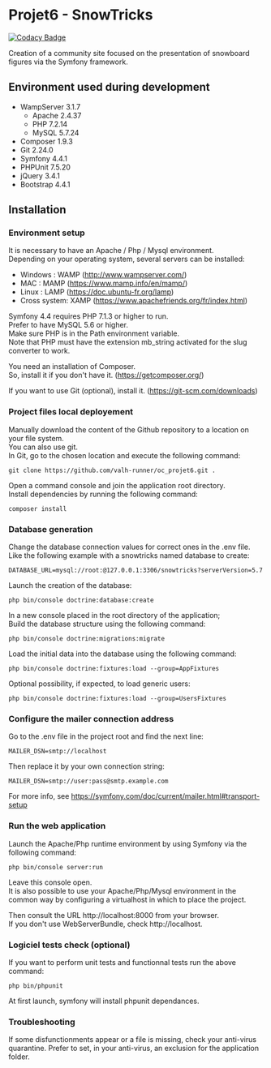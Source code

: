 # Projet6 - SnowTricks

[![Codacy Badge](https://api.codacy.com/project/badge/Grade/df2ccebf1db04c19ba61c4b44d0b267e)](https://www.codacy.com/manual/valh-runner/oc_projet6?utm_source=github.com&amp;utm_medium=referral&amp;utm_content=valh-runner/oc_projet6&amp;utm_campaign=Badge_Grade)


Creation of a community site focused on the presentation of snowboard figures via the Symfony framework.

## Environment used during development
* WampServer 3.1.7
    * Apache 2.4.37
    * PHP 7.2.14
    * MySQL 5.7.24
* Composer 1.9.3
* Git 2.24.0
* Symfony 4.4.1
* PHPUnit 7.5.20
* jQuery 3.4.1
* Bootstrap 4.4.1


## Installation


### Environment setup

It is necessary to have an Apache / Php / Mysql environment.\
Depending on your operating system, several servers can be installed:

- Windows : WAMP (http://www.wampserver.com/)
- MAC : MAMP (https://www.mamp.info/en/mamp/)
- Linux : LAMP (https://doc.ubuntu-fr.org/lamp)
- Cross system: XAMP (https://www.apachefriends.org/fr/index.html)

Symfony 4.4 requires PHP 7.1.3 or higher to run.\
Prefer to have MySQL 5.6 or higher.\
Make sure PHP is in the Path environment variable.\
Note that PHP must have the extension mb_string activated for the slug converter to work.

You need an installation of Composer.\
So, install it if you don't have it. (https://getcomposer.org/)

If you want to use Git (optional), install it. (https://git-scm.com/downloads)

### Project files local deployement

Manually download the content of the Github repository to a location on your file system.\
You can also use git.\
In Git, go to the chosen location and execute the following command:
```
git clone https://github.com/valh-runner/oc_projet6.git .

```

Open a command console and join the application root directory.\
Install dependencies by running the following command:
```
composer install
```

### Database generation

Change the database connection values for correct ones in the .env file.
Like the following example with a snowtricks named database to create:
```
DATABASE_URL=mysql://root:@127.0.0.1:3306/snowtricks?serverVersion=5.7
```

Launch the creation of the database:
```
php bin/console doctrine:database:create
```

In a new console placed in the root directory of the application;\
Build the database structure using the following command:
```
php bin/console doctrine:migrations:migrate
```

Load the initial data into the database using the following command:
```
php bin/console doctrine:fixtures:load --group=AppFixtures
```

Optional possibility, if expected, to load generic users:
```
php bin/console doctrine:fixtures:load --group=UsersFixtures
```

### Configure the mailer connection address

Go to the .env file in the project root and find the next line:
```
MAILER_DSN=smtp://localhost
```
Then replace it by your own connection string:
```
MAILER_DSN=smtp://user:pass@smtp.example.com
```
For more info, see https://symfony.com/doc/current/mailer.html#transport-setup

### Run the web application

Launch the Apache/Php runtime environment by using Symfony via the following command:
```
php bin/console server:run
```

Leave this console open.\
It is also possible to use your Apache/Php/Mysql environment in the common way by configuring a virtualhost in which to place the project.

Then consult the URL http://localhost:8000 from your browser.\
If you don't use WebServerBundle, check http://localhost.

### Logiciel tests check (optional)

If you want to perform unit tests and functionnal tests run the above command:
```
php bin/phpunit
```
At first launch, symfony will install phpunit dependances.

### Troubleshooting

If some disfunctionments appear or a file is missing, check your anti-virus quarantine.
Prefer to set, in your anti-virus, an exclusion for the application folder.